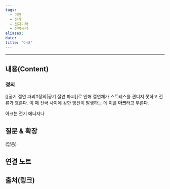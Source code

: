 ```yaml
---
tags:
  - 미완
  - 전기
  - 전자기학
  - 전력공학
aliases: 
date:
title: "아크"
---
```


---

## 내용(Content)

### 정의

[[공기 절연 파괴#정의|공기 절연 파괴]]로 인해 절연체가 스트레스를 견디지 못하고 전류가 흐른다. 이 때 전극 사이에 강한 방전이 발생하는 데 이를 **아크**라고 부른다. 

아크는 전기 에너지나 

## 질문 & 확장

(없음)

## 연결 노트

## 출처(링크)





